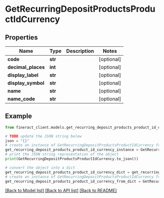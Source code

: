 # GetRecurringDepositProductsProductIdCurrency


## Properties

Name | Type | Description | Notes
------------ | ------------- | ------------- | -------------
**code** | **str** |  | [optional] 
**decimal_places** | **int** |  | [optional] 
**display_label** | **str** |  | [optional] 
**display_symbol** | **str** |  | [optional] 
**name** | **str** |  | [optional] 
**name_code** | **str** |  | [optional] 

## Example

```python
from fineract_client.models.get_recurring_deposit_products_product_id_currency import GetRecurringDepositProductsProductIdCurrency

# TODO update the JSON string below
json = "{}"
# create an instance of GetRecurringDepositProductsProductIdCurrency from a JSON string
get_recurring_deposit_products_product_id_currency_instance = GetRecurringDepositProductsProductIdCurrency.from_json(json)
# print the JSON string representation of the object
print(GetRecurringDepositProductsProductIdCurrency.to_json())

# convert the object into a dict
get_recurring_deposit_products_product_id_currency_dict = get_recurring_deposit_products_product_id_currency_instance.to_dict()
# create an instance of GetRecurringDepositProductsProductIdCurrency from a dict
get_recurring_deposit_products_product_id_currency_from_dict = GetRecurringDepositProductsProductIdCurrency.from_dict(get_recurring_deposit_products_product_id_currency_dict)
```
[[Back to Model list]](../README.md#documentation-for-models) [[Back to API list]](../README.md#documentation-for-api-endpoints) [[Back to README]](../README.md)


